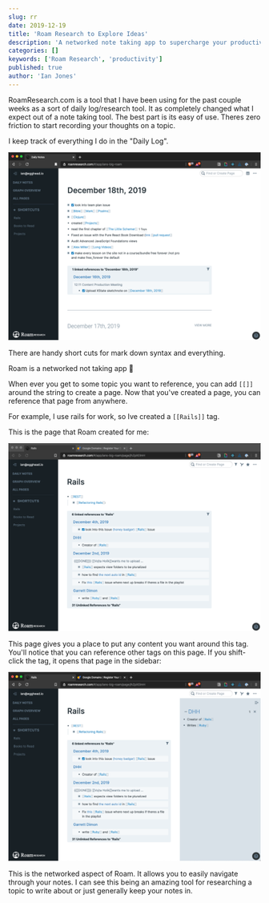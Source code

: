 ```yaml
---
slug: rr
date: 2019-12-19
title: 'Roam Research to Explore Ideas'
description: 'A networked note taking app to supercharge your productivity'
categories: []
keywords: ['Roam Research', 'productivity']
published: true
author: 'Ian Jones'
---
```


RoamResearch.com is a tool that I have been using for the past couple weeks as a sort of daily log/research tool. It as completely changed what I expect out of a note taking tool. The best part is its easy of use. Theres zero friction to start recording your thoughts on a topic.

I keep track of everything I do in the "Daily Log".

![Roam Research Daily Log](./images/01.png)

There are handy short cuts for mark down syntax and everything.

Roam is a networked not taking app :exploding_head:

When ever you get to some topic you want to reference, you can add `[[]]` around the string to create a page. Now that you've created a page, you can reference that page from anywhere.

For example, I use rails for work, so Ive created a `[[Rails]]` tag.

This is the page that Roam created for me:

![Roam Research Tag Page](./images/02.png)

This page gives you a place to put any content you want around this tag. You'll notice that you can reference other tags on this page. If you shift-click the tag, it opens that page in the sidebar:

![Roam Research Side Panel](./images/03.png)

This is the networked aspect of Roam. It allows you to easily navigate through your notes. I can see this being an amazing tool for researching a topic to write about or just generally keep your notes in.
